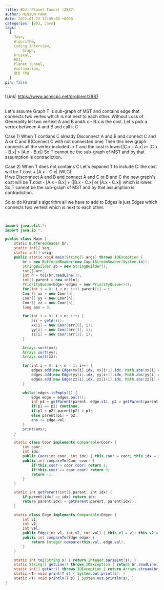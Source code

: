 ```yaml
---
title: BOJ. Planet Tunnel (2887)
author: MINJUN PARK
date: 2022-01-22 17:09:00 +0900
categories: [BOJ, Java]
tags:
  [
    Java,
    Algorithm,
    Coding Interview,
		Graph,
    Kruskal,
    BOJ,
    Planet Tunnel,
    explanation,
    행성 터널
  ]
pin: false
---
```


[Link] <https://www.acmicpc.net/problem/2887>

<br>
Let's assume Graph T is sub-graph of MST and contains edge that connects two vertex which is not next to each other.  
Without Loss of Generaility let two vertext A and B andA.x - B.x is the cost.  
Let's pick a vertex between A and B and call it C.  

Case 1) When T contians C already
Disconnect A and B and connect C and A or C and B(Connect C with not connected one)
Then this new graph connects all the vertex included in T and the cost is lower(|C.x - A.x| or |C.x - B.x| < |A.x - B.x|)
So T cannot be the sub-graph of MST and by that assumption is contradiction.

Case 2) When T does not contains C
Let's expaned T to include C.
the cost will be T.cost + |A.x - C.x| (WLG).  
If we Disconnect A and B and connect A and C or B and C
the new graph's cost will be T.cost - |A.x - B.x| + (|B.x - C.x| or |A.x - C.x|) which is lower.
So T cannot be the sub-graph of MST and by that assumption is contradiction.

So to do Krustal's algorithm all we have to add to Edges is just 
Edges which connects two vertext which is next to each other.

<br>

```java
import java.util.*;
import java.io.*;

public class Main {
	static BufferedReader br;
	static int[] seg;
	static int[] orig;
	public static void main(String[] args) throws IOException {
		br = new BufferedReader(new InputStreamReader(System.in));
		StringBuilder sb = new StringBuilder();
		int[] arr;
		int n = toi(br.readLine());
		int[] parent = new int[n];
		PriorityQueue<Edge> edges = new PriorityQueue<>();
		for(int i = 0; i < n; i++) parent[i] = i;
		Coor[] xx = new Coor[n];
		Coor[] yy = new Coor[n];
		Coor[] zz = new Coor[n];
		long ans = 0;

		for(int i = 0; i < n; i++) {
			arr = getArr();
			xx[i] = new Coor(arr[0], i);
			yy[i] = new Coor(arr[1], i);
			zz[i] = new Coor(arr[2], i);
		}	

		Arrays.sort(xx);
		Arrays.sort(yy);
		Arrays.sort(zz);

		for(int i = 0; i < n - 1; i++) {
			edges.add(new Edge(xx[i].idx, xx[i+1].idx, Math.abs(xx[i].coor - xx[i+1].coor)));
			edges.add(new Edge(yy[i].idx, yy[i+1].idx, Math.abs(yy[i].coor - yy[i+1].coor)));
			edges.add(new Edge(zz[i].idx, zz[i+1].idx, Math.abs(zz[i].coor - zz[i+1].coor)));
		}

		while(!edges.isEmpty()) {
			Edge edge = edges.poll();
			int p1 = getParent(parent, edge.v1), p2 = getParent(parent, edge.v2);
			if(p1 == p2) continue;
			if(p1 < p2) parent[p2] = p1;
			else parent[p1] = p2;
			ans += edge.val;
		}
		print(ans);
	}

	static class Coor implements Comparable<Coor> {
		int coor;
		int idx;
		public Coor(int coor, int idx) { this.coor = coor; this.idx = idx; }
		public int compareTo(Coor coor) {
			if(this.coor > coor.coor) return 1;
			if(this.coor == coor.coor) return 0;
			return -1;
		}
	}

	static int getParent(int[] parent, int idx) {
		if(parent[idx] == idx) return idx;
		return parent[idx] = getParent(parent, parent[idx]);
	}

	static class Edge implements Comparable<Edge> {
		int v1;
		int v2;
		int val;
		public Edge(int v1, int v2, int val) { this.v1 = v1; this.v2 = v2; this.val = val; }
		public int compareTo(Edge edge) {
			return Integer.compare(this.val, edge.val);
		}
	}

	static int toi(String s) { return Integer.parseInt(s); }
	static String[] getLine() throws IOException { return br.readLine().split(" "); }	
	static int[] getArr() throws IOException { return Arrays.stream(br.readLine().split(" ")).mapToInt(Integer::parseInt).toArray(); }
	static <T> void print(T s) { System.out.print(s); }
	static <T> void println(T s) { System.out.println(s); }
}
```
